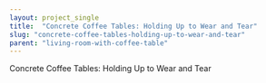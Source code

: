 ```yaml
---
layout: project_single
title:  "Concrete Coffee Tables: Holding Up to Wear and Tear"
slug: "concrete-coffee-tables-holding-up-to-wear-and-tear"
parent: "living-room-with-coffee-table"
---
```

Concrete Coffee Tables: Holding Up to Wear and Tear